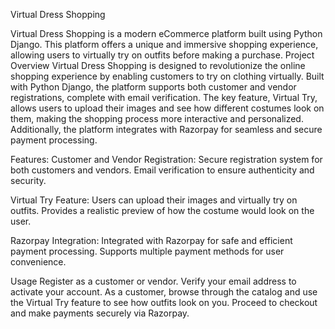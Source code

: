 Virtual Dress Shopping

Virtual Dress Shopping is a modern eCommerce platform built using Python Django. This platform offers a unique and immersive shopping experience, allowing users to virtually try on outfits before making a purchase.
Project Overview
Virtual Dress Shopping is designed to revolutionize the online shopping experience by enabling customers to try on clothing virtually. Built with Python Django, the platform supports both customer and vendor registrations, complete with email verification. The key feature, Virtual Try, allows users to upload their images and see how different costumes look on them, making the shopping process more interactive and personalized. Additionally, the platform integrates with Razorpay for seamless and secure payment processing.

Features:
Customer and Vendor Registration:
Secure registration system for both customers and vendors.
Email verification to ensure authenticity and security.

Virtual Try Feature:
Users can upload their images and virtually try on outfits.
Provides a realistic preview of how the costume would look on the user.

Razorpay Integration:
Integrated with Razorpay for safe and efficient payment processing.
Supports multiple payment methods for user convenience.

Usage
Register as a customer or vendor.
Verify your email address to activate your account.
As a customer, browse through the catalog and use the Virtual Try feature to see how outfits look on you.
Proceed to checkout and make payments securely via Razorpay.
